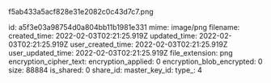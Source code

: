 f5ab433a5acf828e31e2082c0c43d7c7.png

id: a5f3e03a98754d0a804bb11b1981e331
mime: image/png
filename: 
created_time: 2022-02-03T02:21:25.919Z
updated_time: 2022-02-03T02:21:25.919Z
user_created_time: 2022-02-03T02:21:25.919Z
user_updated_time: 2022-02-03T02:21:25.919Z
file_extension: png
encryption_cipher_text: 
encryption_applied: 0
encryption_blob_encrypted: 0
size: 88884
is_shared: 0
share_id: 
master_key_id: 
type_: 4